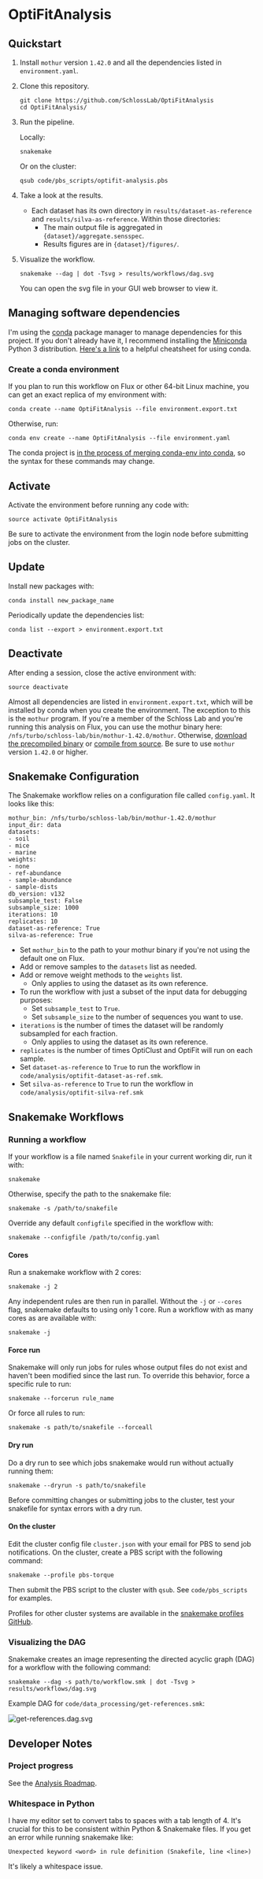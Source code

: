 # OptiFitAnalysis

## Quickstart

1. Install `mothur` version `1.42.0` and all the dependencies listed in `environment.yaml`.
2. Clone this repository.
    ```
    git clone https://github.com/SchlossLab/OptiFitAnalysis
    cd OptiFitAnalysis/
    ```

3. Run the pipeline.

    Locally:
    ```
    snakemake
    ```
    Or on the cluster:
    ```
    qsub code/pbs_scripts/optifit-analysis.pbs
    ```

4. Take a look at the results.
    * Each dataset has its own directory in `results/dataset-as-reference` and `results/silva-as-reference`. Within those directories:
        * The main output file is aggregated in `{dataset}/aggregate.sensspec`.
        * Results figures are in `{dataset}/figures/`.

5. Visualize the workflow.
    ```
    snakemake --dag | dot -Tsvg > results/workflows/dag.svg
    ```
    You can open the svg file in your GUI web browser to view it.


## Managing software dependencies

I'm using the [conda](https://conda.io/docs/) package manager to manage dependencies for this project.
If you don't already have it, I recommend installing the [Miniconda](https://conda.io/miniconda.html) Python 3 distribution.
[Here's a link](https://conda.io/docs/_downloads/conda-cheatsheet.pdf) to a helpful cheatsheet for using conda.

### Create a conda environment

If you plan to run this workflow on Flux or other 64-bit Linux machine,
you can get an exact replica of my environment with:
```
conda create --name OptiFitAnalysis --file environment.export.txt
```

Otherwise, run:
```
conda env create --name OptiFitAnalysis --file environment.yaml
```

The conda project is [in the process of merging conda-env into conda](https://groups.google.com/a/continuum.io/forum/#!topic/conda/EBVVtS8bNRA),
so the syntax for these commands may change.

## Activate

Activate the environment before running any code with:
```
source activate OptiFitAnalysis
```
Be sure to activate the environment from the login node before submitting jobs on the cluster.

## Update

Install new packages with:
```
conda install new_package_name
```

Periodically update the dependencies list:
```
conda list --export > environment.export.txt
```

## Deactivate

After ending a session, close the active environment with:
```
source deactivate
```

Almost all dependencies are listed in `environment.export.txt`, which will be installed by conda when you create the environment. The exception to this is the `mothur` program.
If you're a member of the Schloss Lab and you're running this analysis on Flux, you can use the mothur binary here: `/nfs/turbo/schloss-lab/bin/mothur-1.42.0/mothur`.
Otherwise, [download the precompiled binary](https://github.com/mothur/mothur/releases) or
[compile from source](https://github.com/mothur/mothur/blob/master/INSTALL.md).
Be sure to use `mothur` version `1.42.0` or higher.

## Snakemake Configuration

The Snakemake workflow relies on a configuration file called `config.yaml`.
It looks like this:

```
mothur_bin: /nfs/turbo/schloss-lab/bin/mothur-1.42.0/mothur
input_dir: data
datasets:
- soil
- mice
- marine
weights:
- none
- ref-abundance
- sample-abundance
- sample-dists
db_version: v132
subsample_test: False
subsample_size: 1000
iterations: 10
replicates: 10
dataset-as-reference: True
silva-as-reference: True
```

- Set `mothur_bin` to the path to your mothur binary if you're not using the default one on Flux.
- Add or remove samples to the `datasets` list as needed.
- Add or remove weight methods to the `weights` list.
    - Only applies to using the dataset as its own reference.
- To run the workflow with just a subset of the input data for debugging purposes:
    - Set `subsample_test` to `True`.
    - Set `subsample_size` to the number of sequences you want to use.
- `iterations` is the number of times the dataset will be randomly subsampled for each fraction.
    - Only applies to using the dataset as its own reference.
- `replicates` is the number of times OptiClust and OptiFit will run on each sample.
- Set `dataset-as-reference` to `True` to run the workflow in `code/analysis/optifit-dataset-as-ref.smk`.
- Set `silva-as-reference` to `True` to run the workflow in `code/analysis/optifit-silva-ref.smk`

## Snakemake Workflows

### Running a workflow

If your workflow is a file named `Snakefile` in your current working dir, run it with:
```
snakemake
```

Otherwise, specify the path to the snakemake file:
```
snakemake -s /path/to/snakefile
```

Override any default `configfile` specified in the workflow with:
```
snakemake --configfile /path/to/config.yaml
```

#### Cores

Run a snakemake workflow with 2 cores:
```
snakemake -j 2
```
Any independent rules are then run in parallel. Without the `-j` or `--cores` flag, snakemake defaults to using only 1 core.
Run a workflow with as many cores as are available with:
```
snakemake -j
```

#### Force run

Snakemake will only run jobs for rules whose output files do not exist and haven't been modified since the last run.
To override this behavior, force a specific rule to run:
```
snakemake --forcerun rule_name
```

Or force all rules to run:
```
snakemake -s path/to/snakefile --forceall
```

#### Dry run

Do a dry run to see which jobs snakemake would run without actually running them:
```
snakemake --dryrun -s path/to/snakefile
```
Before committing changes or submitting jobs to the cluster, test your snakefile for syntax errors with a dry run.

#### On the cluster

Edit the cluster config file `cluster.json` with your email for PBS to send job notifications.
On the cluster, create a PBS script with the following command:
```
snakemake --profile pbs-torque
```
Then submit the PBS script to the cluster with `qsub`. See `code/pbs_scripts` for examples.

Profiles for other cluster systems are available in the [snakemake profiles GitHub](https://github.com/snakemake-profiles/doc).

### Visualizing the DAG

Snakemake creates an image representing the directed acyclic graph (DAG) for a workflow with the following command:
```
snakemake --dag -s path/to/workflow.smk | dot -Tsvg > results/workflows/dag.svg
```

Example DAG for `code/data_processing/get-references.smk`:

![get-references.dag.svg](https://github.com/SchlossLab/OptiFitAnalysis/blob/master/results/workflows/get-references.dag.svg)

## Developer Notes

### Project progress

See the [Analysis Roadmap](https://github.com/SchlossLab/OptiFitAnalysis/blob/master/AnalysisRoadmap.md).

### Whitespace in Python

I have my editor set to convert tabs to spaces with a tab length of 4.
It's crucial for this to be consistent within Python & Snakemake files.
If you get an error while running snakemake like:
```
Unexpected keyword <word> in rule definition (Snakefile, line <line>)
```
It's likely a whitespace issue.
